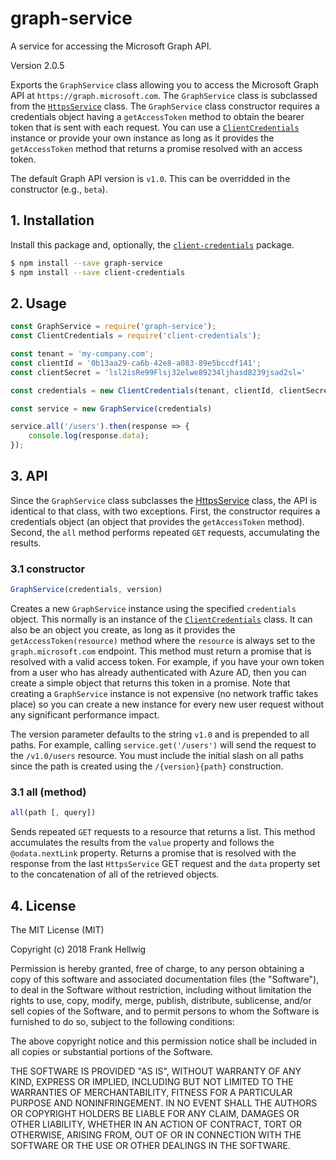 # graph-service

A service for accessing the Microsoft Graph API.

Version 2.0.5

Exports the `GraphService` class allowing you to access the Microsoft Graph API at `https://graph.microsoft.com`. The `GraphService` class is subclassed from the [`HttpsService`](https://github.com/fhellwig/https-service) class. The `GraphService` class constructor requires a credentials object having a `getAccessToken` method to obtain the bearer token that is sent with each request. You can use a [`ClientCredentials`](https://github.com/fhellwig/client-credentials) instance or provide your own instance as long as it provides the `getAccessToken` method that returns a promise resolved with an access token.

The default Graph API version is `v1.0`. This can be overridded in the constructor (e.g., `beta`).

## 1. Installation

Install this package and, optionally, the [`client-credentials`](https://github.com/fhellwig/client-credentials) package.

```bash
$ npm install --save graph-service
$ npm install --save client-credentials
```

## 2. Usage

```javascript
const GraphService = require('graph-service');
const ClientCredentials = require('client-credentials');

const tenant = 'my-company.com';
const clientId = '0b13aa29-ca6b-42e8-a083-89e5bccdf141';
const clientSecret = 'lsl2isRe99Flsj32elwe89234ljhasd8239jsad2sl='

const credentials = new ClientCredentials(tenant, clientId, clientSecret);

const service = new GraphService(credentials)

service.all('/users').then(response => {
    console.log(response.data);
});
```

## 3. API

Since the `GraphService` class subclasses the [HttpsService](https://github.com/fhellwig/https-service) class, the API is identical to that class, with two exceptions. First, the constructor requires a credentials object (an object that provides the `getAccessToken` method). Second, the `all` method performs repeated `GET` requests, accumulating the results.

### 3.1 constructor

```javascript
GraphService(credentials, version)
```

Creates a new `GraphService` instance using the specified `credentials` object. This normally is an instance of the [`ClientCredentials`](https://github.com/fhellwig/client-credentials) class. It can also be an object you create, as long as it provides the `getAccessToken(resource)` method where the `resource` is always set to the `graph.microsoft.com` endpoint. This method must return a promise that is resolved with a valid access token. For example, if you have your own token from a user who has already authenticated with Azure AD, then you can create a simple object that returns this token in a promise. Note that creating a `GraphService` instance is not expensive (no network traffic takes place) so you can create a new instance for every new user request without any significant performance impact.

The version parameter defaults to the string `v1.0` and is prepended to all paths. For example, calling `service.get('/users')` will send the request to the `/v1.0/users` resource. You must include the initial slash on all paths since the path is created using the `/{version}{path}` construction.

### 3.1 all (method)

```javascript
all(path [, query])
```

Sends repeated `GET` requests to a resource that returns a list. This method accumulates the results from the `value` property and follows the `@odata.nextLink` property. Returns a promise that is resolved with the response from the last `HttpsService` GET request and the `data` property set to the concatenation of all of the retrieved objects.

## 4. License

The MIT License (MIT)

Copyright (c) 2018 Frank Hellwig

Permission is hereby granted, free of charge, to any person obtaining a copy
of this software and associated documentation files (the "Software"), to deal
in the Software without restriction, including without limitation the rights
to use, copy, modify, merge, publish, distribute, sublicense, and/or sell
copies of the Software, and to permit persons to whom the Software is
furnished to do so, subject to the following conditions:

The above copyright notice and this permission notice shall be included in all
copies or substantial portions of the Software.

THE SOFTWARE IS PROVIDED "AS IS", WITHOUT WARRANTY OF ANY KIND, EXPRESS OR
IMPLIED, INCLUDING BUT NOT LIMITED TO THE WARRANTIES OF MERCHANTABILITY,
FITNESS FOR A PARTICULAR PURPOSE AND NONINFRINGEMENT. IN NO EVENT SHALL THE
AUTHORS OR COPYRIGHT HOLDERS BE LIABLE FOR ANY CLAIM, DAMAGES OR OTHER
LIABILITY, WHETHER IN AN ACTION OF CONTRACT, TORT OR OTHERWISE, ARISING FROM,
OUT OF OR IN CONNECTION WITH THE SOFTWARE OR THE USE OR OTHER DEALINGS IN THE
SOFTWARE.

